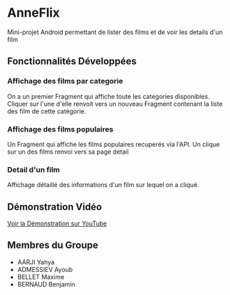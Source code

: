 # AnneFlix

Mini-projet Android permettant de lister des films et de voir les details d'un film


## Fonctionnalités Développées


### Affichage des films par categorie
On a un premier Fragment qui affiche toute les categories disponibles. Cliquer sur l'une d'elle renvoit vers un nouveau Fragment contenant la liste des film de cette catégorie.


### Affichage des films populaires
Un Fragment qui affiche les films populaires recuperés via l'API. Un clique sur un des films renvoi vers sa page detail


### Detail d'un film
Affichage détaillé des informations d'un film sur lequel on a cliqué.


## Démonstration Vidéo
[Voir la Démonstration sur YouTube](lien_vers_la_vidéo_youtube)

## Membres du Groupe
- AARJI Yahya 
- ADMESSIEV Ayoub
- BELLET Maxime
- BERNAUD Benjamin
